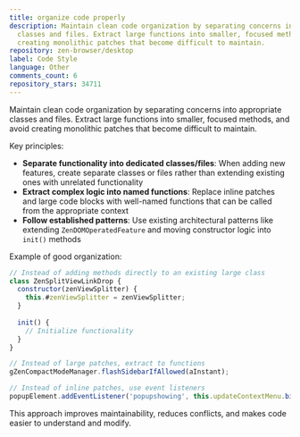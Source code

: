 ```yaml
---
title: organize code properly
description: Maintain clean code organization by separating concerns into appropriate
  classes and files. Extract large functions into smaller, focused methods, and avoid
  creating monolithic patches that become difficult to maintain.
repository: zen-browser/desktop
label: Code Style
language: Other
comments_count: 6
repository_stars: 34711
---
```


Maintain clean code organization by separating concerns into appropriate classes and files. Extract large functions into smaller, focused methods, and avoid creating monolithic patches that become difficult to maintain.

Key principles:
- **Separate functionality into dedicated classes/files**: When adding new features, create separate classes or files rather than extending existing ones with unrelated functionality
- **Extract complex logic into named functions**: Replace inline patches and large code blocks with well-named functions that can be called from the appropriate context
- **Follow established patterns**: Use existing architectural patterns like extending `ZenDOMOperatedFeature` and moving constructor logic into `init()` methods

Example of good organization:
```javascript
// Instead of adding methods directly to an existing large class
class ZenSplitViewLinkDrop {
  constructor(zenViewSplitter) {
    this.#zenViewSplitter = zenViewSplitter;
  }
  
  init() {
    // Initialize functionality
  }
}

// Instead of large patches, extract to functions
gZenCompactModeManager.flashSidebarIfAllowed(aInstant);

// Instead of inline patches, use event listeners
popupElement.addEventListener('popupshowing', this.updateContextMenu.bind(this));
```

This approach improves maintainability, reduces conflicts, and makes code easier to understand and modify.